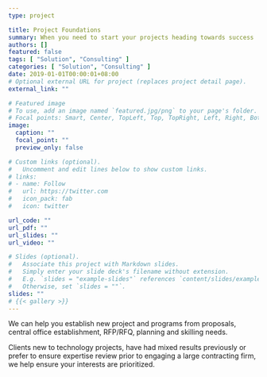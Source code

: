 ```yaml
---
type: project

title: Project Foundations
summary: When you need to start your projects heading towards success
authors: []
featured: false
tags: [ "Solution", "Consulting" ]
categories: [ "Solution", "Consulting" ]
date: 2019-01-01T00:00:01+08:00
# Optional external URL for project (replaces project detail page).
external_link: ""

# Featured image
# To use, add an image named `featured.jpg/png` to your page's folder.
# Focal points: Smart, Center, TopLeft, Top, TopRight, Left, Right, BottomLeft, Bottom, BottomRight.
image:
  caption: ""
  focal_point: ""
  preview_only: false

# Custom links (optional).
#   Uncomment and edit lines below to show custom links.
# links:
# - name: Follow
#   url: https://twitter.com
#   icon_pack: fab
#   icon: twitter

url_code: ""
url_pdf: ""
url_slides: ""
url_video: ""

# Slides (optional).
#   Associate this project with Markdown slides.
#   Simply enter your slide deck's filename without extension.
#   E.g. `slides = "example-slides"` references `content/slides/example-slides.md`.
#   Otherwise, set `slides = ""`.
slides: ""
# {{< gallery >}}
---
```

We can help you establish new project and programs from proposals, central office establishment, RFP/RFQ, planning and skilling needs.

Clients new to technology projects, have had mixed results previously or prefer to ensure expertise review prior to engaging a large contracting firm, we help ensure your interests are prioritized.
